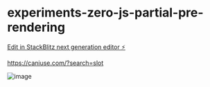 # experiments-zero-js-partial-pre-rendering

[Edit in StackBlitz next generation editor ⚡️](https://stackblitz.com/~/github.com/PatrickJS/experiments-zero-js-partial-pre-rendering)


https://caniuse.com/?search=slot


![image](https://github.com/PatrickJS/experiments-zero-js-partial-pre-rendering/assets/1016365/7ed063c5-d196-44e4-848f-9b9451cf72b8)
